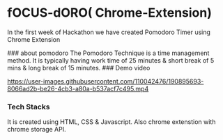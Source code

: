 # fOCUS-dORO( Chrome-Extension)
<p>In the first week of Hackathon we have created Pomodoro Timer using Chrome Extension</p> 
### about pomodoro
The Pomodoro Technique is a time management method. It is typically having work time of 25 minutes & short break of 5 mins & long break of 15 minutes. 
### Demo video 

https://user-images.githubusercontent.com/110042476/190895693-8066ad2b-be26-4cb3-a80a-b537acf7c495.mp4

### Tech Stacks

It is created using HTML, CSS & Javascript. Also chrome extenstion with chrome storage API.